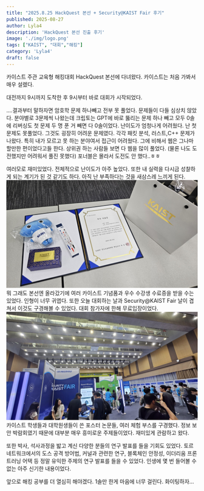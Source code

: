 ```yaml
---
title: "2025.8.25 HackQuest 본선 + Security@KAIST Fair 후기"
published: 2025-08-27
author: Lyla4
description: 'HackQuest 본선 진출 후기'
image: './img/logo.png'
tags: ["KAIST", "대회","해킹"]
category: 'Lyla4'
draft: false
---
```

카이스트 주관 교육형 해킹대회 HackQuest 본선에 다녀왔다. 카이스트는 처음 가봐서 매우 설렜다.

대전까지 9시까지 도착한 후 9시부터 바로 대회가 시작되었다.

....결과부터 말하자면 암호학 문제 하나빼고 전부 못 풀었다. 문제들이 다들 심상치 않았다. 분야별로 3문제씩 나왔는데 크립토는  GPT에 바로 뚫리는 문제 하나 빼고 모두 0솔에 리버싱도 첫 문제 두 명 푼 거 빼면 다 0솔이었다. 난이도가 엄청나게 어려웠다. 난 첫 문제도 못풀었다. 그것도 굉장히 어려운 문제였다. 각각 패킷 분석, 러스트,C++ 문제가 나왔다. 특히 내가 모르고 못 하는 분야여서 접근이 어려웠다. 그에 비해서 웹은 그나마 할만한 편이었다고들 한다. 상위권 하는 사람들 보면 다 웹을 많이 풀었다. (물론 나도 도전했지만 어려워서 풀진 못했다) 포너블은 몰라서 도전도 안 했다..ㅎㅎ

 여러모로 재미있었다. 전체적으로 난이도가 아주 높았다. 또한 내 실력을 다시금 성찰하게 되는 계기가 된 것 같기도 하다. 아직 난 부족하다는 것을 새삼스레 느끼게 된다.
![받은것들](./img/award.png)
뭐 그래도 본선엔 올라갔기에 여러 카이스트 기념품과 우수 수강생 수료증을 받을 수는 있었다. 인형이 너무 귀엽다. 또한 오늘 대회하는 날과 Security@KAIST Fair 날이 겹쳐서 이것도 구경해볼 수 있었다. 대회 참가자에 한해 무료입장이었다.
![부스들](./img/fair.png)
카이스트 학생들과 대학원생들이 쓴 포스터 논문들, 여러 체험 부스를 구경했다. 정보 보안 박람회였기 때문에 대부분 매우 흥미로운 주제들이었다. 재미있게 관람하고 왔다.

 

또한 박사, 석사과정을 밟고 계신 다양한 분들의 연구 발표를 들을 기회도 있었다. 토르 네트워크에서의 도스 공격 방어법, 커널과 관련한 연구, 블록체인 안정성, 이더리움 프론트러닝 어택 등 정말 유익한 주제의 연구 발표를 들을 수 있었다. 인생에 몇 번 들어볼 수없는 아주 신기한 내용이었다.

 

앞으로 해킹 공부를 더 열심히 해야겠다. 1솔만 한게 마음에 너무 걸린다. 화이팅하자...
